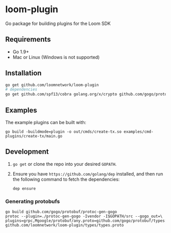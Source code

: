 # loom-plugin
Go package for building plugins for the Loom SDK

## Requirements

- Go 1.9+
- Mac or Linux (Windows is not supported)

## Installation

```bash
go get github.com/loomnetwork/loom-plugin
# dependencies
go get github.com/spf13/cobra golang.org/x/crypto github.com/gogo/protobuf
```

## Examples

The example plugins can be built with:

```shell
go build -buildmode=plugin -o out/cmds/create-tx.so examples/cmd-plugins/create-tx/main.go
```

## Development

1. `go get` or clone the repo into your desired `GOPATH`.
2. Ensure you have `https://github.com/golang/dep` installed, and then run the
   following command to fetch the dependencies:

   ```shell
   dep ensure
   ```

### Generating protobufs
```shell
go build github.com/gogo/protobuf/protoc-gen-gogo
protoc --plugin=./protoc-gen-gogo -Ivendor -I$GOPATH/src --gogo_out=\
plugins=grpc,Mgoogle/protobuf/any.proto=github.com/gogo/protobuf/types:$GOPATH/src github.com/loomnetwork/loom-plugin/types/types.proto
```

